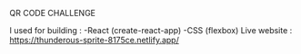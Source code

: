 QR CODE CHALLENGE 

I used for building : 
-React (create-react-app)
-CSS (flexbox)
Live website : https://thunderous-sprite-8175ce.netlify.app/
